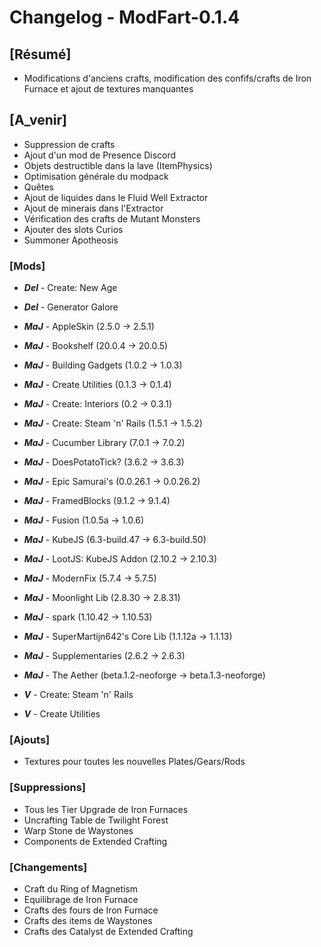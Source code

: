# Changelog - ModFart-0.1.4

## [Résumé]
- Modifications d'anciens crafts, modification des confifs/crafts de Iron Furnace et ajout de textures manquantes

## [A_venir]
- Suppression de crafts
- Ajout d'un mod de Presence Discord
- Objets destructible dans la lave (ItemPhysics)
- Optimisation générale du modpack
- Quêtes
- Ajout de liquides dans le Fluid Well Extractor
- Ajout de minerais dans l'Extractor
- Vérification des crafts de Mutant Monsters
- Ajouter des slots Curios
- Summoner Apotheosis

### [Mods]
- ***Del*** - Create: New Age
- ***Del*** - Generator Galore

- ***MaJ*** - AppleSkin (2.5.0 -> 2.5.1)
- ***MaJ*** - Bookshelf (20.0.4 -> 20.0.5)
- ***MaJ*** - Building Gadgets (1.0.2 -> 1.0.3)
- ***MaJ*** - Create Utilities (0.1.3 -> 0.1.4)
- ***MaJ*** - Create: Interiors (0.2 -> 0.3.1)
- ***MaJ*** - Create: Steam 'n' Rails (1.5.1 -> 1.5.2)
- ***MaJ*** - Cucumber Library (7.0.1 -> 7.0.2)
- ***MaJ*** - DoesPotatoTick? (3.6.2 -> 3.6.3)
- ***MaJ*** - Epic Samurai's (0.0.26.1 -> 0.0.26.2)
- ***MaJ*** - FramedBlocks (9.1.2 -> 9.1.4)
- ***MaJ*** - Fusion (1.0.5a -> 1.0.6)
- ***MaJ*** - KubeJS (6.3-build.47 -> 6.3-build.50)
- ***MaJ*** - LootJS: KubeJS Addon (2.10.2 -> 2.10.3)
- ***MaJ*** - ModernFix (5.7.4 -> 5.7.5)
- ***MaJ*** - Moonlight Lib (2.8.30 -> 2.8.31)
- ***MaJ*** - spark (1.10.42 -> 1.10.53)
- ***MaJ*** - SuperMartijn642's Core Lib (1.1.12a -> 1.1.13)
- ***MaJ*** - Supplementaries (2.6.2 -> 2.6.3)
- ***MaJ*** - The Aether (beta.1.2-neoforge -> beta.1.3-neoforge)

- ***V*** - Create: Steam 'n' Rails
- ***V*** - Create Utilities

### [Ajouts]
- Textures pour toutes les nouvelles Plates/Gears/Rods

### [Suppressions]
- Tous les Tier Upgrade de Iron Furnaces
- Uncrafting Table de Twilight Forest
- Warp Stone de Waystones
- Components de Extended Crafting

### [Changements]
- Craft du Ring of Magnetism
- Equilibrage de Iron Furnace
- Crafts des fours de Iron Furnace
- Crafts des items de Waystones
- Crafts des Catalyst de Extended Crafting
